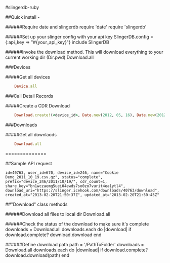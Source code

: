 #slingerdb-ruby

##Quick install -

######Require date and slingerdb
    require 'date'
    require 'slingerdb'

######Set up your slinger config with your api key
    SlingerDB.config = {:api_key => "#{your_api_key}"}
    include SlingerDB

######Invoke the download method. This will download everything to your current working dir (Dir.pwd)
    Download.all

###Devices

#####Get all devices
````ruby
    Device.all
````

###Call Detail Records

#####Create a CDR Download
````ruby
    Download.create!(<device_id>, Date.new(2012, 05, 16), Date.new(2012, 05, 16))
````

###Downloads

#####Get all downlaods
````ruby
    Download.all
````

==============

##Sample API request

<pre><code>id=40763, user_id=670, device_id=246, name="Cookie Demo_2011_10_19.csv.gz", status="complete", prefix="device_246/2011/10/19/", cdr_count=1, share_key="bn1wczaemg5uei04ewds7so0zo7vurit4ea1ytl4", download_uri="https://slinger.icehook.com/downloads/40763/download", created_at="2013-02-20T21:50:37Z", updated_at="2013-02-20T21:50:45Z"</pre></code>

##"Download" class methods

######Download all files to local dir
    Download.all

######Check the status of the download to make sure it's complete
    downloads = Download.all
    downloads.each do |download|
        if download.complete?
           download.download
        end

######Define download path
    path = '/PathToFolder'
    downloads = Download.all
    downloads.each do |download|
        if download.complete?
            download.download(path)
        end
